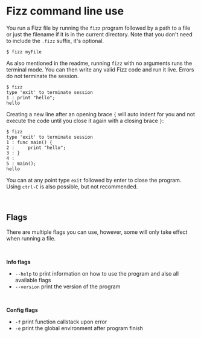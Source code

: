 # Fizz command line use

You run a Fizz file by running the `fizz` program followed by a path to a file or just the filename if it is in the current directory. Note that you don't need to include the `.fizz` suffix, it's optional.

```console
$ fizz myFile
```

As also mentioned in the readme, running `fizz` with no arguments runs the terminal mode. You can then write any valid Fizz code and run it live. Errors do not terminate the session.

```console
$ fizz
type 'exit' to terminate session
1 : print "hello";
hello
```

Creating a new line after an opening brace `{` will auto indent for you and not execute the code until you close it again with a closing brace `}`:

```console
$ fizz
type 'exit' to terminate session
1 : func main() {
2 :     print "hello";
3 : }
4 :
5 : main();
hello
```

You can at any point type `exit` followed by enter to close the program. Using `ctrl-C` is also possible, but not recommended.

<br>

## Flags

There are multiple flags you can use, however, some will only take effect when running a file.

<br>

**Info flags**

- `--help` to print information on how to use the program and also all available flags
- `--version` print the version of the program

<br>

**Config flags**

- `-f` print function callstack upon error
- `-e` print the global environment after program finish
